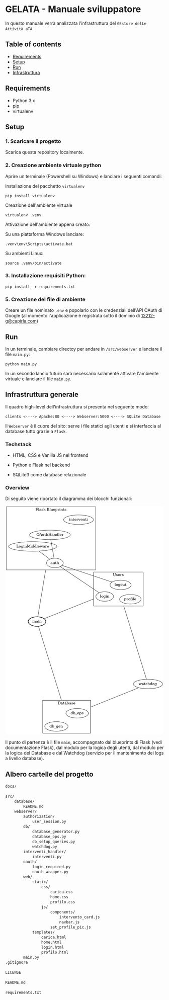 # GELATA - Manuale sviluppatore

In questo manuale verrà analizzata l'infrastruttura del `GEstore delLe Attività aTA`.

## Table of contents

-   [Requirements](#Requirements)
-   [Setup](#Setup)
-   [Run](#Run)
-   [Infrastruttura](#Infrastruttura)

## Requirements

-   Python 3.x
-   pip
-   virtualenv

## Setup

### 1. Scaricare il progetto

Scarica questa repository localmente.

### 2. Creazione ambiente virtuale python

Aprire un terminale (Powershell su Windows) e lanciare i seguenti comandi:

Installazione del pacchetto `virtualenv`

```
pip install virtualenv
```

Creazione dell'ambiente virtuale

```
virtualenv .venv
```

Attivazione dell'ambiente appena creato:

Su una piattaforma Windows lanciare:

```
.venv\env\Scripts\activate.bat
```

Su ambienti Linux:

```
source .venv/bin/activate
```

### 3. Installazione requisiti Python:

```
pip install -r requirements.txt
```

### 5. Creazione del file di ambiente

Creare un file nominato `.env` e popolarlo con le credenziali dell'API OAuth di Google (al momento l'applicazione è registrata sotto il dominio di 12212-g@capirla.com)

## Run

In un terminale, cambiare directoy per andare in `/src/webserver` e lanciare il file `main.py`:

```
python main.py
```

In un secondo lancio futuro sarà necessario solamente attivare l'ambiente virtuale e lanciare il file `main.py`.

## Infrastruttura generale

Il quadro high-level dell'infrastruttura si presenta nel seguente modo:

```
clients <----> Apache:80 <----> Webserver:5000 <----> SQLite Database
```

Il `Webserver` è il cuore del sito: serve i file statici agli utenti e si interfaccia al database tutto grazie a `Flask`.

### Techstack

-   HTML, CSS e Vanilla JS nel frontend

-   Python e Flask nel backend

-   SQLite3 come database relazionale

### Overview

Di seguito viene riportato il diagramma dei blocchi funzionali:

![blocchi](https://raw.githubusercontent.com/f0lg0/gelata/main/docs/infrastruttura/out/blocchi_funzionali.png)

Il punto di partenza è il file `main`, accompagnato dai blueprints di Flask (vedi documentazione Flask), dal modulo per la logica degli utenti, dal modulo per la logica del Database e dal Watchdog (servizio per il mantenimento dei logs a livello database).


## Albero cartelle del progetto

```
docs/

src/
    database/
        README.md
    webserver/
        authorization/
            user_session.py
        db/
            database_generator.py
            database_ops.py
            db_setup_queries.py
            watchdog.py
        interventi_handler/
            interventi.py
        oauth/
            login_required.py
            oauth_wrapper.py
        web/
            static/
                css/
                    carica.css
                    home.css
                    profilo.css
                js/
                    components/
                        intervento_card.js
                        navbar.js
                    set_profile_pic.js
            templates/
                carica.html
                home.html
                login.html
                profilo.html
        main.py
.gitignore

LICENSE

README.md

requirements.txt
```
